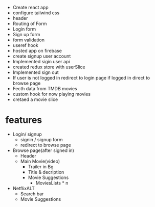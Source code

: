 - Create react app
- configure tailwind css
- header
- Routing of Form
- Login form
- Sign up form
- form validation
- useref hook
- hosted app on firebase
- create signup user account
- Implemented sigin user api
- created redux store with userSlice
- Implemented sign out
- If user is not logged in redirect to login page if logged in direct to browse page
- Fecth data from TMDB movies
- custom hook for now playing movies
- cretaed a movie slice




# features 
- Login/ signup 
    - signin / signup form
    - redirect to browse page
- Browse page(after signed in)
    - Header
    - Main Movie(video)
        - Trailer in Bg
        - Title & decription
        - Movie Suggestions
            - MoviesLists * n
- NetflixALT
    - Search bar
    - Movie Suggestions